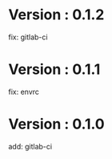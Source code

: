 # Version : 0.1.2

fix: gitlab-ci

# Version : 0.1.1

fix: envrc

# Version : 0.1.0

add: gitlab-ci

